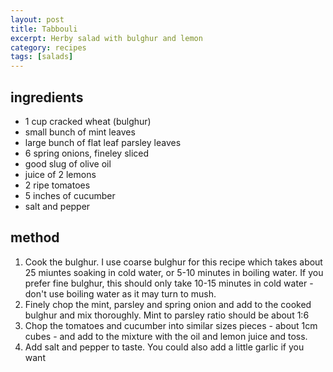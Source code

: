 ```yaml
---
layout: post
title: Tabbouli
excerpt: Herby salad with bulghur and lemon
category: recipes
tags: [salads]
---
```


ingredients
-----------

* 1 cup cracked wheat (bulghur) 
* small bunch of mint leaves
* large bunch of flat leaf parsley leaves
* 6 spring onions, fineley sliced
* good slug of olive oil
* juice of 2 lemons
* 2 ripe tomatoes
* 5 inches of cucumber
* salt and pepper

method
------

1. Cook the bulghur. I use coarse bulghur for this recipe which takes about 25 miuntes soaking in cold water, or 5-10 minutes in boiling water. If you prefer fine bulghur, this should only take 10-15 minutes in cold water - don't use boiling water as it may turn to mush.
2. Finely chop the mint, parsley and spring onion and add to the cooked bulghur and mix thoroughly. Mint to parsley ratio should be about 1:6
3. Chop the tomatoes and cucumber into similar sizes pieces - about 1cm cubes - and add to the mixture with the oil and lemon juice and toss.
4. Add salt and pepper to taste. You could also add a little garlic if you want